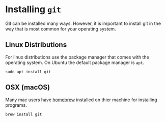 # Installing `git`

Git can be installed many ways. However, it is important to install
git in the way that is most common for your operating system.

## Linux Distributions

For linux distributions use the package manager that comes with the
operating system. On Ubuntu the default package manager is `apt`.

``` shell
sudo apt install git
```

## OSX (macOS)

Many mac users have [homebrew](http://brew.sh/) installed on thier machine for installing programs.

``` shell
brew install git
```
